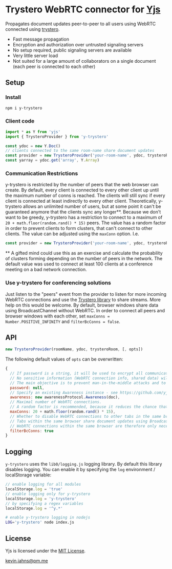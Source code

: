 # Trystero WebRTC connector for [Yjs](https://github.com/yjs/yjs)

Propagates document updates peer-to-peer to all users using WebRTC connected using [trystero](https://github.com/dmotz/trystero).

* Fast message propagation
* Encryption and authorization over untrusted signaling servers
* No setup required, public signaling servers are available
* Very little server load
* Not suited for a large amount of collaborators on a single document (each peer is connected to each other)

## Setup

### Install

```sh
npm i y-trystero
```

### Client code

```js
import * as Y from 'yjs'
import { TrysteroProvider } from 'y-trystero'

const ydoc = new Y.Doc()
// clients connected to the same room-name share document updates
const provider = new TrysteroProvider('your-room-name', ydoc, trysteroRoom, { password: 'optional-room-password' })
const yarray = ydoc.get('array', Y.Array)
```
### Communication Restrictions

y-trystero is restricted by the number of peers that the web browser can create. By default, every client is connected to every other client up until the maximum number of conns is reached. The clients will still sync if every client is connected at least indirectly to every other client. Theoretically, y-trystero allows an unlimited number of users, but at some point it can't be guaranteed anymore that the clients sync any longer**. Because we don't want to be greedy,
y-trystero has a restriction to connect to a maximum of `20 + math.floor(random.rand() * 15)` peers. The value has a random factor in order to prevent clients to form clusters, that can't connect to other clients. The value can be adjusted using the `maxConn` option. I.e.

```js
const provider = new TrysteroProvider('your-room-name', ydoc, trysteroRoom, { maxConns: 70 + math.floor(random.rand() * 70) })
```

** A gifted mind could use this as an exercise and calculate the probability of clusters forming depending on the number of peers in the network. The default value was used to connect at least 100 clients at a conference meeting on a bad network connection.

### Use y-trystero for conferencing solutions

Just listen to the "peers" event from the provider to listen for more incoming WebRTC connections and use the [Trystero library](https://github.com/dmotz/trystero) to share streams. More help on this would be welcome. By default, browser windows share data using BroadcastChannel without WebRTC. In order to connect all peers and browser windows with each other, set `maxConns = Number.POSITIVE_INFINITY` and `filterBcConns = false`.

## API

```js
new TrysteroProvider(roomName, ydoc, trysteroRoom, [, opts])
```

The following default values of `opts` can be overwritten:

```js
{
  // If password is a string, it will be used to encrypt all communication over the signaling servers.
  // No sensitive information (WebRTC connection info, shared data) will be shared over the signaling servers.
  // The main objective is to prevent man-in-the-middle attacks and to allow you to securely use public / untrusted signaling instances.
  password: null,
  // Specify an existing Awareness instance - see https://github.com/yjs/y-protocols
  awareness: new awarenessProtocol.Awareness(doc),
  // Maximal number of WebRTC connections.
  // A random factor is recommended, because it reduces the chance that n clients form a cluster.
  maxConns: 20 + math.floor(random.rand() * 15),
  // Whether to disable WebRTC connections to other tabs in the same browser.
  // Tabs within the same browser share document updates using BroadcastChannels.
  // WebRTC connections within the same browser are therefore only necessary if you want to share video information too.
  filterBcConns: true
}
```

## Logging

`y-trystero` uses the `lib0/logging.js` logging library. By default this library disables logging. You can enable it by specifying the `log` environment / localStorage variable:

```js
// enable logging for all modules
localStorage.log = 'true'
// enable logging only for y-trystero
localStorage.log = 'y-trystero'
// by specifying a regex variables
localStorage.log = '^y.*'
```

```sh
# enable y-trystero logging in nodejs
LOG='y-trystero' node index.js
```

## License
Yjs is licensed under the [MIT License](./LICENSE).

<kevin.jahns@pm.me>
